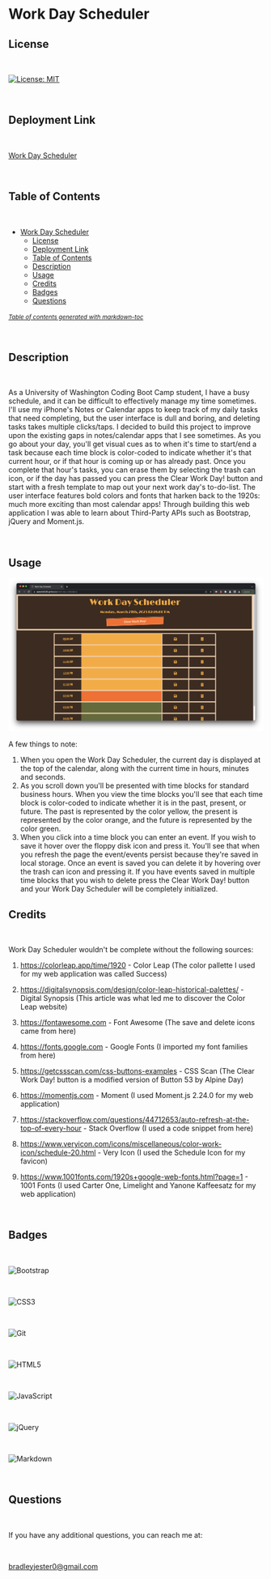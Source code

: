 # Work Day Scheduler

## License

<br>

[![License: MIT](https://img.shields.io/badge/License-MIT-yellow.svg)](https://opensource.org/licenses/MIT)

<br>

## Deployment Link

<br>

[Work Day Scheduler](https://jesterb0206.github.io/work-day-scheduler/)

<br>

## Table of Contents

<br>

- [Work Day Scheduler](#work-day-scheduler)
  * [License](#license)
  * [Deployment Link](#deployment-link)
  * [Table of Contents](#table-of-contents)
  * [Description](#description)
  * [Usage](#usage)
  * [Credits](#credits)
  * [Badges](#badges)
  * [Questions](#questions)

<small><i><a href='http://ecotrust-canada.github.io/markdown-toc/'>Table of contents generated with markdown-toc</a></i></small>

<br>

## Description

<br>

As a University of Washington Coding Boot Camp student, I have a busy schedule, and it can be difficult to effectively manage my time sometimes. I'll use my iPhone's Notes or Calendar apps to keep track of my daily tasks that need completing, but the user interface is dull and boring, and deleting tasks takes multiple clicks/taps. I decided to build this project to improve upon the existing gaps in notes/calendar apps that I see sometimes. As you go about your day, you'll get visual cues as to when it's time to start/end a task because each time block is color-coded to indicate whether it's that current hour, or if that hour is coming up or has already past. Once you complete that hour's tasks, you can erase them by selecting the trash can icon, or if the day has passed you can press the Clear Work Day! button and start with a fresh template to map out your next work day's to-do-list. The user interface features bold colors and fonts that harken back to the 1920s: much more exciting than most calendar apps! Through building this web application I was able to learn about Third-Party APIs such as Bootstrap, jQuery and Moment.js.

<br>

## Usage

![Work Day Scheduler Screenshot](images/work-day-scheduler.png)

A few things to note:

1. When you open the Work Day Scheduler, the current day is displayed at the top of the calendar, along with the current time in hours, minutes and seconds.
2. As you scroll down you'll be presented with time blocks for standard business hours. When you view the time blocks you'll see that each time block is color-coded to indicate whether it is in the past, present, or future. The past is represented by the color yellow, the present is represented by the color orange, and the future is represented by the color green.
3. When you click into a time block you can enter an event. If you wish to save it hover over the floppy disk icon and press it. You'll see that when you refresh the page the event/events persist because they're saved in local storage. Once an event is saved you can delete it by hovering over the trash can icon and pressing it. If you have events saved in multiple time blocks that you wish to delete press the Clear Work Day! button and your Work Day Scheduler will be completely initialized.

## Credits

<br>

Work Day Scheduler wouldn't be complete without the following sources:

1. https://colorleap.app/time/1920 - Color Leap (The color pallette I used for my web application was called Success)

2. https://digitalsynopsis.com/design/color-leap-historical-palettes/ - Digital Synopsis (This article was what led me to discover the Color Leap website)

3. https://fontawesome.com - Font Awesome (The save and delete icons came from here)

4. https://fonts.google.com - Google Fonts (I imported my font families from here)

5. https://getcssscan.com/css-buttons-examples - CSS Scan (The Clear Work Day! button is a modified version of Button 53 by Alpine Day)

6. https://momentjs.com - Moment (I used Moment.js 2.24.0 for my web application)

7. https://stackoverflow.com/questions/44712653/auto-refresh-at-the-top-of-every-hour - Stack Overflow (I used a code snippet from here)

8. https://www.veryicon.com/icons/miscellaneous/color-work-icon/schedule-20.html - Very Icon (I used the Schedule Icon for my favicon)

9. https://www.1001fonts.com/1920s+google-web-fonts.html?page=1 - 1001 Fonts (I used Carter One, Limelight and Yanone Kaffeesatz for my web application)

<br>

## Badges

<br>

![Bootstrap](https://img.shields.io/badge/bootstrap-%23563D7C.svg?style=for-the-badge&logo=bootstrap&logoColor=white)

<br>

![CSS3](https://img.shields.io/badge/css3-%231572B6.svg?style=for-the-badge&logo=css3&logoColor=white)

<br>

![Git](https://img.shields.io/badge/git-%23F05033.svg?style=for-the-badge&logo=git&logoColor=white)

<br>

![HTML5](https://img.shields.io/badge/html5-%23E34F26.svg?style=for-the-badge&logo=html5&logoColor=white)

<br>

![JavaScript](https://img.shields.io/badge/javascript-%23323330.svg?style=for-the-badge&logo=javascript&logoColor=%23F7DF1E)

<br>

![jQuery](https://img.shields.io/badge/jquery-%230769AD.svg?style=for-the-badge&logo=jquery&logoColor=white)

<br>

![Markdown](https://img.shields.io/badge/markdown-%23000000.svg?style=for-the-badge&logo=markdown&logoColor=white)

<br>

## Questions

<br>

If you have any additional questions, you can reach me at:

<br>

bradleyjester0@gmail.com
